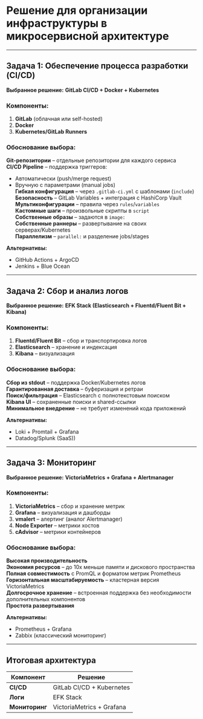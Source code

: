 # Решение для организации инфраструктуры в микросервисной архитектуре

---

## Задача 1: Обеспечение процесса разработки (CI/CD)
**Выбранное решение:** **GitLab CI/CD + Docker + Kubernetes**

### Компоненты:
1. **GitLab** (облачная или self-hosted)
2. **Docker**
3. **Kubernetes/GitLab Runners**

### Обоснование выбора:
 **Git-репозитории** – отдельные репозитории для каждого сервиса  
 **CI/CD Pipeline** – поддержка триггеров:  
   - Автоматически (push/merge request)  
   - Вручную с параметрами (manual jobs)  
 **Гибкая конфигурация** – через `.gitlab-ci.yml` с шаблонами (`include`)  
 **Безопасность** – GitLab Variables + интеграция с HashiCorp Vault  
 **Мультиконфигурации** – правила через `rules`/`variables`  
 **Кастомные шаги** – произвольные скрипты в `script`  
 **Собственные образы** – задаются в `image:`  
 **Собственные раннеры** – развертывание на своих серверах/Kubernetes  
 **Параллелизм** – `parallel:` и разделение jobs/stages  

**Альтернативы:**  
- GitHub Actions + ArgoCD  
- Jenkins + Blue Ocean 

---

## Задача 2: Сбор и анализ логов
**Выбранное решение:** **EFK Stack (Elasticsearch + Fluentd/Fluent Bit + Kibana)**

### Компоненты:
1. **Fluentd/Fluent Bit** – сбор и транспортировка логов  
2. **Elasticsearch** – хранение и индексация  
3. **Kibana** – визуализация  

### Обоснование выбора:
 **Сбор из stdout** – поддержка Docker/Kubernetes логов  
 **Гарантированная доставка** – буферизация и ретраи  
 **Поиск/фильтрация** – Elasticsearch с полнотекстовым поиском  
 **Kibana UI** – сохраненные поиски и shared-ссылки  
 **Минимальное внедрение** – не требует изменений кода приложений  

**Альтернативы:**  
- Loki + Promtail + Grafana  
- Datadog/Splunk (SaaS))

---

## Задача 3: Мониторинг
**Выбранное решение:** **VictoriaMetrics + Grafana + Alertmanager**

### Компоненты:
1. **VictoriaMetrics** – сбор и хранение метрик
2. **Grafana** – визуализация и дашборды
3. **vmalert** – алертинг (аналог Alertmanager)
4. **Node Exporter** – метрики хостов
5. **cAdvisor** – метрики контейнеров

### Обоснование выбора:
 **Высокая производительность**  
 **Экономия ресурсов** – до 10x меньше памяти и дискового пространства  
 **Полная совместимость** с PromQL и форматом метрик Prometheus  
 **Горизонтальная масштабируемость** – кластерная версия VictoriaMetrics  
 **Долгосрочное хранение** – встроенная поддержка без необходимости дополнительных компонентов  
 **Простота развертывания**  

**Альтернативы:**
- Prometheus + Grafana
- Zabbix (классический мониторинг)

---

## Итоговая архитектура
| Компонент       | Решение                  |
|-----------------|--------------------------|
| **CI/CD**       | GitLab CI/CD + Kubernetes|
| **Логи**        | EFK Stack                |
| **Мониторинг**  | VictoriaMetrics + Grafana|
